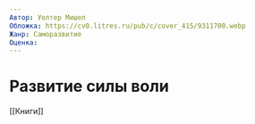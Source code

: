 ```yaml
---
Автор: Уолтер Мишел
Обложка: https://cv0.litres.ru/pub/c/cover_415/9311700.webp
Жанр: Саморазвитие
Оценка: 
---
```


# Развитие силы воли

[[Книги]]